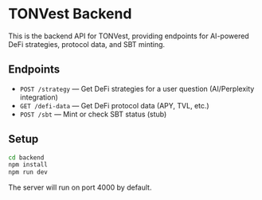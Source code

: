 # TONVest Backend

This is the backend API for TONVest, providing endpoints for AI-powered DeFi strategies, protocol data, and SBT minting.

## Endpoints
- `POST /strategy` — Get DeFi strategies for a user question (AI/Perplexity integration)
- `GET /defi-data` — Get DeFi protocol data (APY, TVL, etc.)
- `POST /sbt` — Mint or check SBT status (stub)

## Setup
```sh
cd backend
npm install
npm run dev
```

The server will run on port 4000 by default. 